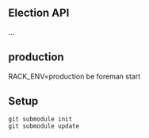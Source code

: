 ## Election API

...

## production

RACK_ENV=production be foreman start

## Setup

```
git submodule init
git submodule update
```
